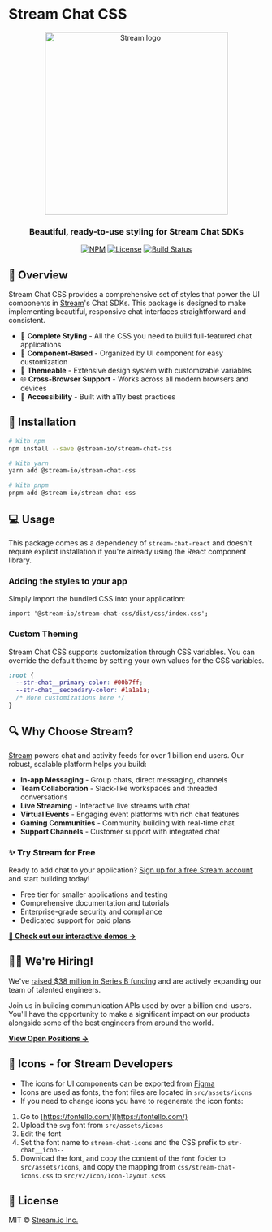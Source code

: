 # Stream Chat CSS

<div align="center">
  <picture>
    <source media="(prefers-color-scheme: dark)" srcset="https://github.com/user-attachments/assets/19dd203e-c84a-4015-9c90-1a54212fc2e2">
    <source media="(prefers-color-scheme: light)" srcset="https://github.com/user-attachments/assets/fb6b6686-ce5d-4c8f-87b7-9bb495b6ce66">
    <img src="https://github.com/user-attachments/assets/19dd203e-c84a-4015-9c90-1a54212fc2e2" width="360" alt="Stream logo">
  </picture>
  <h3>Beautiful, ready-to-use styling for Stream Chat SDKs</h3>
  
  [![NPM](https://img.shields.io/npm/v/@stream-io/stream-chat-css.svg)](https://www.npmjs.com/package/@stream-io/stream-chat-css)
  [![License](https://img.shields.io/badge/License-MIT-blue.svg)](https://github.com/GetStream/stream-chat-css/blob/main/LICENSE)
  [![Build Status](https://img.shields.io/github/workflow/status/GetStream/stream-chat-css/CI/main)](https://github.com/GetStream/stream-chat-css/actions)
</div>

## 📝 Overview

Stream Chat CSS provides a comprehensive set of styles that power the UI components in [Stream](https://getstream.io/)'s Chat SDKs. This package is designed to make implementing beautiful, responsive chat interfaces straightforward and consistent.

- 🎨 **Complete Styling** - All the CSS you need to build full-featured chat applications
- 🧩 **Component-Based** - Organized by UI component for easy customization
- 🌈 **Themeable** - Extensive design system with customizable variables
- 🌐 **Cross-Browser Support** - Works across all modern browsers and devices
- 🧿 **Accessibility** - Built with a11y best practices

## 🚀 Installation

```bash
# With npm
npm install --save @stream-io/stream-chat-css

# With yarn
yarn add @stream-io/stream-chat-css

# With pnpm
pnpm add @stream-io/stream-chat-css
```

## 💻 Usage

This package comes as a dependency of `stream-chat-react` and doesn't require explicit installation if you're already using the React component library.

### Adding the styles to your app

Simply import the bundled CSS into your application:

```tsx
import '@stream-io/stream-chat-css/dist/css/index.css';
```

### Custom Theming

Stream Chat CSS supports customization through CSS variables. You can override the default theme by setting your own values for the CSS variables.

```css
:root {
  --str-chat__primary-color: #00b7ff;
  --str-chat__secondary-color: #1a1a1a;
  /* More customizations here */
}
```

## 🔍 Why Choose Stream?

[Stream](https://getstream.io) powers chat and activity feeds for over 1 billion end users. Our robust, scalable platform helps you build:

- **In-app Messaging** - Group chats, direct messaging, channels
- **Team Collaboration** - Slack-like workspaces and threaded conversations
- **Live Streaming** - Interactive live streams with chat
- **Virtual Events** - Engaging event platforms with rich chat features
- **Gaming Communities** - Community building with real-time chat
- **Support Channels** - Customer support with integrated chat

### ✨ Try Stream for Free

Ready to add chat to your application? [Sign up for a free Stream account](https://getstream.io/chat/trial/) and start building today!

* Free tier for smaller applications and testing
* Comprehensive documentation and tutorials
* Enterprise-grade security and compliance
* Dedicated support for paid plans

**[🔗 Check out our interactive demos →](https://getstream.io/chat/demos/)**

## 👩‍💻 We're Hiring!

We've [raised $38 million in Series B funding](https://techcrunch.com/2021/03/04/stream-raises-38m-as-its-chat-and-activity-feed-apis-power-communications-for-1b-users/) and are actively expanding our team of talented engineers.

Join us in building communication APIs used by over a billion end-users. You'll have the opportunity to make a significant impact on our products alongside some of the best engineers from around the world.

[**View Open Positions →**](https://getstream.io/team/#jobs)

## 🔣 Icons - for Stream Developers

- The icons for UI components can be exported from [Figma](https://www.figma.com/files/project/42134328/SDK-Teams-support-files?fuid=1038443988589634784)
- Icons are used as fonts, the font files are located in `src/assets/icons`
- If you need to change icons you have to regenerate the icon fonts:

1. Go to [https://fontello.com/](https://fontello.com/)
2. Upload the `svg` font from `src/assets/icons`
3. Edit the font
4. Set the font name to `stream-chat-icons` and the CSS prefix to `str-chat__icon--`
5. Download the font, and copy the content of the `font` folder to `src/assets/icons`, and copy the mapping from `css/stream-chat-icons.css` to `src/v2/Icon/Icon-layout.scss`

## 📄 License

MIT © [Stream.io Inc.](https://getstream.io)
